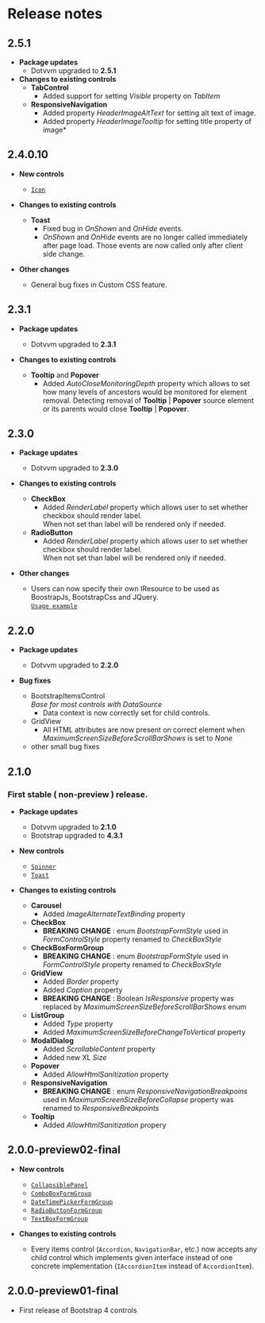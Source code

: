 # Release notes

## 2.5.1
* **Package updates**
    * Dotvvm upgraded to **2.5.1**
* **Changes to existing controls**
    * **TabControl**
        * Added support for setting *Visible* property on *TabItem*
    * **ResponsiveNavigation**
        * Added property  *HeaderImageAltText* for setting alt text of image.
        * Added property *HeaderImageTooltip* for setting title property of image*
## 2.4.0.10
* **New controls**
    * [```Icon```](https://www.dotvvm.com/docs/controls/bootstrap4/Icon)
    
* **Changes to existing controls**
    * **Toast**
        * Fixed bug in *OnShown* and *OnHide* events.
        * *OnShown* and *OnHide* events are no longer called immediately after page load. Those events are now called only after client side change.
* **Other changes**
   * General bug fixes in Custom CSS feature.
## 2.3.1

* **Package updates**
    * Dotvvm upgraded to **2.3.1**

* **Changes to existing controls**
    * **Tooltip** and **Popover**
        * Added *AutoCloseMonitoringDepth* property which allows to set how many levels of ancestors would be monitored for element removal. 
        Detecting removal of **Tooltip** | **Popover** source element or its parents would close **Tooltip** | **Popover**.
## 2.3.0

* **Package updates**
    * Dotvvm upgraded to **2.3.0**

* **Changes to existing controls**
    * **CheckBox**
        * Added *RenderLabel* property which allows user to set whether checkbox should render label.  
        When not set than label will be rendered only if needed.
    * **RadioButton**
        * Added *RenderLabel* property which allows user to set whether checkbox should render label.  
        When not set than label will be rendered only if needed.
* **Other changes**
    * Users can now specify their own IResource to be used as BoostrapJs, BootstrapCss and JQuery.  
    [```Usage example```](https://www.dotvvm.com/docs/tutorials/commercial-bootstrap4-for-dotvvm/)
    
## 2.2.0

* **Package updates**
    * Dotvvm upgraded to **2.2.0**

* **Bug fixes**
    * BootstrapItemsControl     
        *Base for most controls with DataSource*
        * Data context is now correctly set for child controls.
    * GridView
        * All HTML attributes are now present on correct element when *MaximumScreenSizeBeforeScrollBarShows* is set to *None*
    * other small bug fixes
    


## 2.1.0
### First stable ( non-preview ) release.

* **Package updates**
    * Dotvvm upgraded to **2.1.0**
    * Bootstrap upgraded to **4.3.1**

* **New controls**
    * [```Spinner```](https://www.dotvvm.com/docs/controls/bootstrap4/Spinner)
    * [```Toast```](https://www.dotvvm.com/docs/controls/bootstrap4/Toast)

* **Changes to existing controls**
    * **Carousel**
        * Added *ImageAlternateTextBinding* property
    * **CheckBox**
        * **BREAKING CHANGE** : enum *BootstrapFormStyle* used in *FormControlStyle* property renamed to *CheckBoxStyle*
    * **CheckBoxFormGroup**
        * **BREAKING CHANGE** : enum *BootstrapFormStyle* used in *FormControlStyle* property renamed to *CheckBoxStyle*
    * **GridView**
        * Added *Border* property
        * Added *Caption* property
        * **BREAKING CHANGE** : Boolean *IsResponsive* property was replaced by *MaximumScreenSizeBeforeScrollBarShows* enum
    * **ListGroup**
        * Added *Type* property
        * Added *MaximumScreenSizeBeforeChangeToVertical* property
    * **ModalDialog**
        * Added *ScrollableContent* property
        * Added new XL *Size*
    * **Popover**
        * Added *AllowHtmlSanitization* property
    * **ResponsiveNavigation**
        * **BREAKING CHANGE** : enum *ResponsiveNavigationBreakpoins* used in *MaximumScreenSizeBeforeCollapse* property was renamed to *ResponsiveBreakpoints*
    * **Tooltip**
        * Added *AllowHtmlSanitization* propery
        
## 2.0.0-preview02-final
* **New controls**
  * [```CollapsiblePanel```](https://www.dotvvm.com/docs/controls/bootstrap4/CollapsiblePanel)
  * [```ComboBoxFormGroup```](https://www.dotvvm.com/docs/controls/bootstrap4/ComboBoxFormGroup)
  * [```DateTimePickerFormGroup```](https://www.dotvvm.com/docs/controls/bootstrap4/DateTimePickerFormGroup)
  * [```RadioButtonFormGroup```](https://www.dotvvm.com/docs/controls/bootstrap4/RadioButtonFormGroup)
  * [```TextBoxFormGroup```](https://www.dotvvm.com/docs/controls/bootstrap4/TextBoxFormGroup)

* **Changes to existing controls**
    * Every items control (```Accordion```, ```NavigationBar```, etc.) now accepts any child control which implements given interface instead of one concrete implementation (```IAccordionItem``` instead of ```AccordionItem```).

## 2.0.0-preview01-final
* First release of Bootstrap 4 controls
